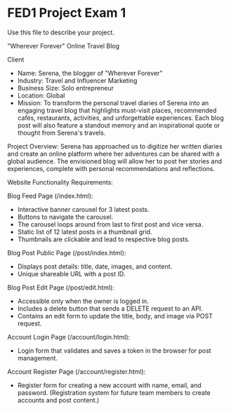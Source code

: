 # FED1 Project Exam 1

Use this file to describe your project.

"Wherever Forever" Online Travel Blog

Client

- Name: Serena, the blogger of "Wherever Forever"
- Industry: Travel and Influencer Marketing
- Business Size: Solo entrepreneur
- Location: Global
- Mission: To transform the personal travel diaries of Serena into an engaging travel blog that highlights must-visit places, recommended cafés, restaurants, activities, and unforgettable experiences. Each blog post will also feature a standout memory and an inspirational quote or thought from Serena's travels.


Project Overview:
    Serena has approached us to digitize her written diaries and create an online platform where her adventures can be shared with a global audience. The envisioned blog will allow her to post her stories and experiences, complete with personal recommendations and reflections.


Website Functionality Requirements:

Blog Feed Page (/index.html):
- Interactive banner carousel for 3 latest posts.
- Buttons to navigate the carousel.
- The carousel loops around from last to first post and vice versa.
- Static list of 12 latest posts in a thumbnail grid.
- Thumbnails are clickable and lead to respective blog posts.

Blog Post Public Page (/post/index.html):
- Displays post details: title, date, images, and content.
- Unique shareable URL with a post ID.

Blog Post Edit Page (/post/edit.html):
- Accessible only when the owner is logged in.
- Includes a delete button that sends a DELETE request to an API.
- Contains an edit form to update the title, body, and image via POST request.

Account Login Page (/account/login.html):
- Login form that validates and saves a token in the browser for post management.

Account Register Page (/account/register.html):
- Register form for creating a new account with name, email, and password. (Registration system for future team members to create accounts and post content.)